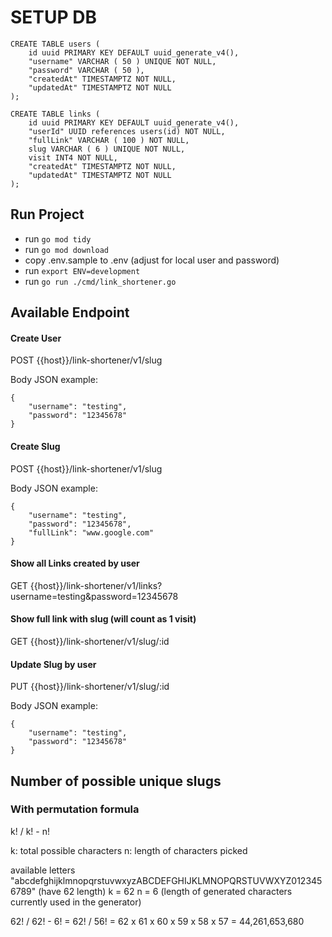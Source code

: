 # SETUP DB
```
CREATE TABLE users (
	id uuid PRIMARY KEY DEFAULT uuid_generate_v4(),
	"username" VARCHAR ( 50 ) UNIQUE NOT NULL,
	"password" VARCHAR ( 50 ),
	"createdAt" TIMESTAMPTZ NOT NULL,
    "updatedAt" TIMESTAMPTZ NOT NULL
);
```

```
CREATE TABLE links (
	id uuid PRIMARY KEY DEFAULT uuid_generate_v4(),
	"userId" UUID references users(id) NOT NULL,
	"fullLink" VARCHAR ( 100 ) NOT NULL,
	slug VARCHAR ( 6 ) UNIQUE NOT NULL,
	visit INT4 NOT NULL,
	"createdAt" TIMESTAMPTZ NOT NULL,
	"updatedAt" TIMESTAMPTZ NOT NULL
);
```

## Run Project

- run `go mod tidy`
- run `go mod download`
- copy .env.sample to .env (adjust for local user and password)
- run `export ENV=development`
- run `go run ./cmd/link_shortener.go`


## Available Endpoint

#### Create User
POST {{host}}/link-shortener/v1/slug

Body JSON example:
```
{
    "username": "testing",
    "password": "12345678"
}
```

#### Create Slug
POST {{host}}/link-shortener/v1/slug

Body JSON example:
```
{
    "username": "testing",
    "password": "12345678",
    "fullLink": "www.google.com"
}
```

#### Show all Links created by user
GET {{host}}/link-shortener/v1/links?username=testing&password=12345678

#### Show full link with slug (will count as 1 visit)
GET {{host}}/link-shortener/v1/slug/:id

#### Update Slug by user
PUT {{host}}/link-shortener/v1/slug/:id

Body JSON example:
```
{
    "username": "testing",
    "password": "12345678"
}
```


## Number of possible unique slugs

### With permutation formula
k! / k! - n!

k: total possible characters
n: length of characters picked

available letters "abcdefghijklmnopqrstuvwxyzABCDEFGHIJKLMNOPQRSTUVWXYZ0123456789" (have 62 length)
k = 62
n = 6 (length of generated characters currently used in the generator)

62! / 62! - 6!
= 62! / 56!
= 62 x 61 x 60 x 59 x 58 x 57
= 44,261,653,680